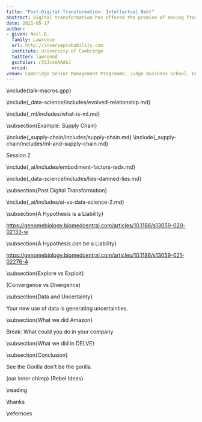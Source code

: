 ```yaml
---
title: "Post-Digital Transformation: Intellectual Debt"
abstract: Digital transformation has offered the promise of moving from a manual decision-making world to a world where decisions can be rational, data-driven and automated. The first step to digital transformation is mapping the world of atoms (material, customers, logistic networks) into the world of bits. But the real challenges may start once this is complete. In this talk we introduce the notion of "post digital transformation": the challenges of doing business in a digital world.
date: 2021-05-17
author:
- given: Neil D.
  family: Lawrence
  url: http://inverseprobability.com
  institute: University of Cambridge
  twitter: lawrennd
  gscholar: r3SJcvoAAAAJ
  orcid: 
venue: Cambridge Senior Management Programme, Judge Business School, University of Cambridge
---
```


\include{talk-macros.gpp}

\include{_data-science/includes/evolved-relationship.md}

<!-- From the Google Cloud Data Talk -->
\include{_ml/includes/what-is-ml.md}


\subsection{Example: Supply Chain}

\include{_supply-chain/includes/supply-chain.md}
\include{_supply-chain/includes/ml-and-supply-chain.md}


Session 2


<!-- Embodiment Factors-->

\include{_ai/includes/embodiment-factors-tedx.md}

<!-- Data Science (why it's happening) -->

\include{_data-science/includes/lies-damned-lies.md}

\subsection{Post Digital Transformation}

\include{_ai/includes/ai-vs-data-science-2.md}


\subsection{A Hypothesis is a Liability}

https://genomebiology.biomedcentral.com/articles/10.1186/s13059-020-02133-w

\subsection{A Hypothesis *can* be a Liability}

https://genomebiology.biomedcentral.com/articles/10.1186/s13059-021-02276-4

\subsection{Explore vs Exploit}

(Convergence vs Divergence)


\subsection{Data and Uncertainty}

Your new use of data is generating uncertainties.


\subsection{What we did Amazon}

Break: What could you do in your company


\subsection{What we did in DELVE}



\subsection{Conclusion}

See the Gorilla don't be the gorilla. 

(our inner chimp) (Rebel Ideas)


\reading

\thanks

\refernces
